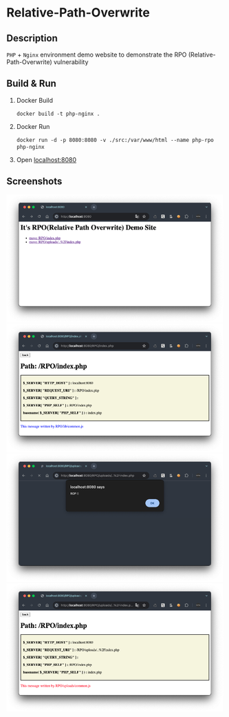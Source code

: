 # Relative-Path-Overwrite

## Description
`PHP` + `Nginx` environment demo website to demonstrate the RPO (Relative-Path-Overwrite) vulnerability

## Build & Run
1. Docker Build
    ```
    docker build -t php-nginx .
    ```
2. Docker Run
    ```
    docker run -d -p 8080:8080 -v ./src:/var/www/html --name php-rpo php-nginx
    ```
3. Open [localhost:8080](localhost:8080)

## Screenshots
![image-1](images/image-1.png)
![image-2](images/image-2.png)
![image-3](images/image-3.png)
![image-4](images/image-4.png)